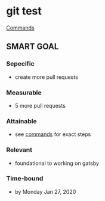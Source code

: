 # git test

[Commands](commands.md)


## SMART GOAL
### Sepecific
- create more pull requests

### Measurable
- 5 more pull requests

### Attainable
- see [commands](commands.md) for exact steps

### Relevant
- foundational to working on gatsby

### Time-bound
- by Monday Jan 27, 2020